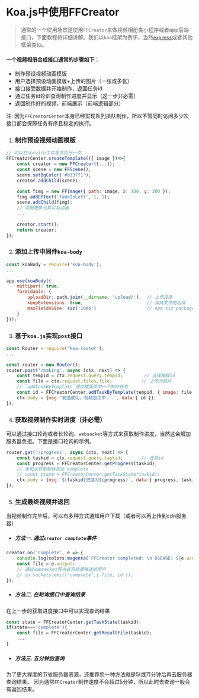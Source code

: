 # Koa.js中使用FFCreator

> 通常的一个使用场景是使用`FFCreator`来做视频相册类小程序或者app后端接口，下面教程将详细讲解。我们以`koa`框架为例子，当然[`express`](http://expressjs.com/)或者其他框架类似。

#### 一个视频相册合成接口通常的步骤如下：

* 制作预设视频动画模版
* 用户选择预设动画模版+上传的图片（一张或多张）
* 接口接受数据并开始制作，返回任务id
* 通过任务id轮训查询制作进度并显示（这一步非必需）
* 返回制作好的视频，前端展示（前端逻辑部分）

注: 因为`FFCreatorCenter`本身已经实现队列排队制作，所以不管同时访问多少次接口都会保障任务有序且稳定的执行。

1. ### 制作预设视频动画模版

```javascript
// 可以在service中实现并执行一次
FFCreatorCenter.createTemplate(({ image })=>{
    const creator = new FFCreator({...});
    const scene = new FFScene();
    scene.setBgColor('#b33771');
    creator.addChild(scene);

    const fimg = new FFImage({ path: image, x: 100, y: 200 });
    fimg.addEffect('fadeInLeft', 1, 1); 
    scene.addChild(fimg);
    // 添加更多元素以及动画
    ...
    
    creator.start();
    return creator;
});
```

2. ### 添加上传中间件`koa-body`

```javascript
const koaBody = require('koa-body');
...

app.use(koaBody({
    multipart: true,
    formidable: {
        uploadDir: path.join(__dirname, 'upload/'),  // 上传目录
        keepExtensions: true,                        // 保持文件的后缀
        maxFieldsSize: siz('10mb')                   // npm siz package
    }
}));
```

3. ### 基于`koa.js`实现`post`接口

```javascript
const Router = require('koa-router');
...

const router = new Router();
router.post('/making', async (ctx, next) => {
    const tempid = ctx.request.query.tempid;        // 选择模版id
    const file = ctx.request.files.file;           // 上传的图片
    // `addTaskByTemplate`通过模版添加一个制作任务
    const id = FFCreatorCenter.addTaskByTemplate(tempid, { image: file.path });                                     
    ctx.body = {msg:'发送成功，视频加工中...', data:{ id }};
});
```

4. ### 获取视频制作实时进度（非必需）

可以通过接口轮询或者长轮询、`websocket`等方式来获取制作进度，当然这会增加服务器负担。下面是接口轮询的示例。

```javascript
router.get('/progress', async (ctx, next) => {
    const taskid = ctx.request.query.taskid;       // 任务id
    const progress = FFCreatorCenter.getProgress(taskid);
    // 也可以获取制作状态 complete 
    // const state = FFCreatorCenter.getTaskState(taskid);
    ctx.body = {msg:`${taskid}进度为${progress}`, data:{ progress, taskid }};
});
```

5. ### 生成最终视频并返回

当视频制作完毕后，可以有多种方式通知用户下载（或者可以再上传到cdn服务器）

- ##### 方法一. 通过`creator complete`事件
```javascript
creator.on('complete', e => {
    console.log(colors.magenta(`FFCreator completed: \n USEAGE: ${e.useage} \n PATH: ${e.output} `));
    const file = e.output;
    // 通过websocket等方式将结果推送给用户
    // io.sockets.emit("complete",{ file, id });
});
```

- ##### 方法二. 在轮询接口中查询结果
在上一步的获取进度接口中可以实现查询结果
```javascript
const state = FFCreatorCenter.getTaskState(taskid);
if(state==='complete'){
    const file = FFCreatorCenter.getResultFile(taskid);
    ...
}
```

- ##### 方法三. 五分钟后查询
为了更大程度的节省服务器资源，还推荐您一种方法就是5(或7)分钟后再去服务器查询结果。
因为通常`FFCreator`制作速度不会超过5分钟，所以此时去查询一般会有返回结果。